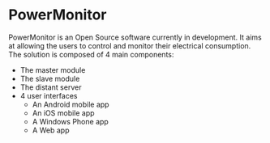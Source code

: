 # PowerMonitor
PowerMonitor is an Open Source software currently in development. It aims at allowing the users to control and monitor their electrical consumption.
The solution is composed of 4 main components:
* The master module
* The slave module
* The distant server
* 4 user interfaces
  * An Android mobile app
  * An iOS mobile app
  * A Windows Phone app
  * A Web app
